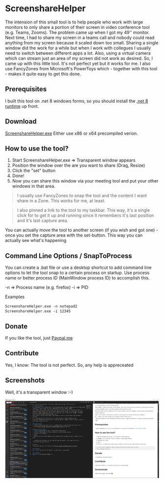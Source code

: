 # ScreenshareHelper
The intension of this small tool is to help people who work with large monitors to only share a portion of their screen in video conference tool (e.g. Teams, Zooms).
The problem came up when I got my 49'' monitor. Next time, I had to share my screen in a teams call and nobody could read anything from my screen because it scaled down too small.
Sharing a single window did the work for a while but when I work with collegues I usually need to switch between different apps a lot.
Also, using a virtual camera which can stream just an area of my screen did not work as desired.
So, I came up with this little tool. It's not perfect yet but it works for me.
I also use FancyZones from Microsoft's PowerToys which - together with this tool - makes it quite easy to get this done.

## Prerequisites
I built this tool on .net 8 windows forms, so you should install the [.net 8 runtime](https://dotnet.microsoft.com/download/dotnet/8.0) up front.

## Download

[ScreenshareHelper.exe](https://github.com/michiproep/ScreenshareHelper/tree/master/bin)
Either use x86 or x64 precompiled verion.

## How to use the tool?
1. Start ScreenshareHelper.exe => Transparent window appears
2. Position the window over the are you want to share (Drag, Resize)
3. Click the "set" button
4. Done!
5. Now you can share this window via your meeting tool and put your other windows in that area.

> I usually use FancyZones to snap the tool and the content I want share in a Zone.
> This works for me, at least.

>I also pinned a link to the tool to my taskbar. This way, it's a single click for to get it up and running since it remembers it's last position and it's last capture area.

You can actually move the tool to another screen (if you wish and got one) - once you set the capture area with the set-button. This way you can actually see what's happening 

## Command Line Options / SnapToProcess
You can create a .bat file or use a desktop shortcut to add command line options to let the tool snap to a certain process on startup.
Use process name or better process ID (MainWindow process ID) to accomplish this.

-n => Process name (e.g. firefox)
-i => PID

Examples
```
ScreenshareHelper.exe -n notepad2
ScreenshareHelper.exe -i 12345
```
## Donate
If you like the tool, just [Paypal.me](https://paypal.me/mlproe?locale.x=de_DE)

## Contribute
Yes, I know: The tool is not perfect. So, any help is appreceated

## Screenshots
Well, it's a transparent window :-)

![picture 1](doc/images/83c92506bc6e1ba56337b0daabd84b3b98f0cc2f6c8e278105221f8662cce864.png)  
